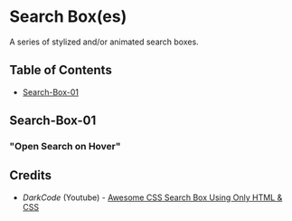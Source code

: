 # Search Box(es)

A series of stylized and/or animated search boxes.

## Table of Contents

* [Search-Box-01](#Search-Box-01)

## Search-Box-01

### "Open Search on Hover"

## Credits

 - _DarkCode_ (Youtube) - [Awesome CSS Search Box Using Only HTML & CSS](https://youtu.be/v1PeTDrw6OY)
